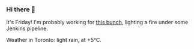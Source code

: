 ### Hi there :wave:

It's Friday! I'm probably working for [this bunch](https://github.com/kohofinancial), lighting a fire under some Jenkins pipeline.

Weather in Toronto: light rain, at +5°C.
